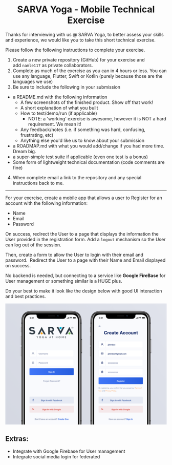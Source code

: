 # <center>SARVA Yoga - Mobile Technical Exercise</center>

Thanks for interviewing with us @ SARVA Yoga, to better assess your skills and experience, we would like you to take this short technical exercise.

Please follow the following instructions to complete your exercise.

1. Create a new private repository (GitHub) for your exercise and add `namle117` as private collaborators.
2. Complete as much of the exercise as you can in 4 hours or less. You can use any language, Flutter, Swift or Kotlin (purely because those are the languages we use)
3. Be sure to include the following in your submission

- a README.md with the following information
  - A few screenshots of the finished product. Show off that work!
  - A short explanation of what you built
  - How to test/demo/run (if applicable)
    - NOTE: a 'working' exercise is awesome, however it is NOT a hard requirement. We mean it!
  - Any feedback/notes (i.e. if something was hard, confusing, frustrating, etc)
  - Anything else you'd like us to know about your submission
- a ROADMAP.md with what you would add/change if you had more time. Dream big.
- a super-simple test suite if applicable (even one test is a bonus)
- Some form of lightweight technical documentation (code comments are fine)

4. When complete email a link to the repository and any special instructions back to me.

---

For your exercise, create a mobile app that allows a user to Register for an account with the following information:

- Name
- Email
- Password

On success, redirect the User to a page that displays the information the User provided in the registration form. Add a `logout` mechanism so the User can log out of the session.

Then, create a form to allow the User to login with their email and password.  Redirect the User to a page with their Name and Email displayed on success.

No backend is needed, but connecting to a service like **Google FireBase** for User management or something similar is a HUGE plus.

Do your best to make it look like the design below with good UI interaction and best practices.

![Screenshot of Mobile UI](./mobile_ui.png)

## Extras:

- Integrate with Google Firebase for User management
- Integrate social media login for federated
